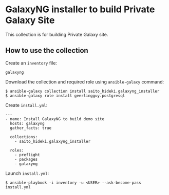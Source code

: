 # GalaxyNG installer to build Private Galaxy Site

This collection is for building Private Galaxy site.

## How to use the collection

Create an `inventory` file:

```
galaxyng
```

Download the collection and required role using `ansible-galaxy` command:

```
$ ansible-galaxy collection install saito_hideki.galaxyng_installer
$ ansible-galaxy role install geerlingguy.postgresql
```

Create `install.yml`:

```
---
- name: Install GalaxyNG to build demo site
  hosts: galaxyng
  gather_facts: true

  collections:
    - saito_hideki.galaxyng_installer

  roles:
    - preflight
    - packages
    - galaxyng
```

Launch `install.yml`:

```
$ ansible-playbook -i inventory -u <USER> --ask-become-pass install.yml
```

